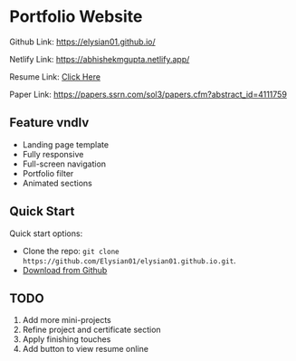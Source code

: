 # Portfolio Website

Github Link: https://elysian01.github.io/

Netlify Link: https://abhishekmgupta.netlify.app/

Resume Link: [Click Here](https://docs.google.com/document/d/1MwU89hzeNLhtDTw2-nDss6EqNrJadrLJa74E2HqaNNk/edit?usp=sharing)

Paper Link: https://papers.ssrn.com/sol3/papers.cfm?abstract_id=4111759

## Feature  vndlv

- Landing page template
- Fully responsive
- Full-screen navigation
- Portfolio filter
- Animated sections

## Quick Start

Quick start options:

- Clone the repo: `git clone https://github.com/Elysian01/elysian01.github.io.git`.
- [Download from Github](https://github.com/Elysian01/elysian01.github.io/archive/master.zip)

## TODO

1. Add more mini-projects 
2. Refine project and certificate section
3. Apply finishing touches
4. Add button to view resume online

